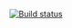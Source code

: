 [![Build status](https://ci.appveyor.com/api/projects/status/13watf6wk5exp0qw?svg=true)](https://ci.appveyor.com/project/Wansomecorgz/apporder)
